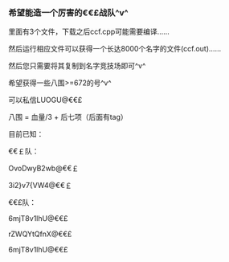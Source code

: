 ### 希望能造一个厉害的€€£战队^v^

里面有3个文件，下载之后ccf.cpp可能需要编译……

然后运行相应文件可以获得一个长达8000个名字的文件(ccf.out)……

然后您只需要将其复制到名字竞技场即可^v^

希望获得一些八围>=672的号^v^

可以私信LUOGU@€€£

八围 = 血量/3 + 后七项（后面有tag）

目前已知：

€€￡队：

OvoDwyB2wb@€€￡

3i2}v7{VW4@€€￡

€€£队：

6mjT8v1lhU@€€£

rZWQYtQfnX@€€£

6mjT8v1lhU@€€£
